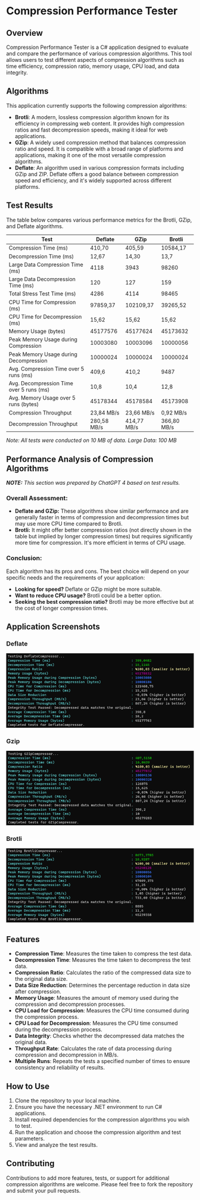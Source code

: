 # Compression Performance Tester

## Overview
Compression Performance Tester is a C# application designed to evaluate and compare the performance of various compression algorithms. This tool allows users to test different aspects of compression algorithms such as time efficiency, compression ratio, memory usage, CPU load, and data integrity.

## Algorithms
This application currently supports the following compression algorithms:
- **Brotli**: A modern, lossless compression algorithm known for its efficiency in compressing web content. It provides high compression ratios and fast decompression speeds, making it ideal for web applications.
- **GZip**: A widely used compression method that balances compression ratio and speed. It is compatible with a broad range of platforms and applications, making it one of the most versatile compression algorithms.
- **Deflate**: An algorithm used in various compression formats including GZip and ZIP. Deflate offers a good balance between compression speed and efficiency, and it's widely supported across different platforms.

## Test Results

The table below compares various performance metrics for the Brotli, GZip, and Deflate algorithms.

|    Test   | Deflate   | GZip     | Brotli    |
|-----------|-----------|----------|-----------|
| Compression Time (ms)       | 410,70    | 405,59   | 10584,17  |
| Decompression Time (ms)     | 12,67     | 14,30     | 13,7     |
| Large Data Compression Time (ms) | 4118  | 3943     | 98260  |
| Large Data Decompression Time (ms) | 120 | 127 | 159 |
| Total Stress Test Time (ms) | 4286 | 4114 | 98465 |
| CPU Time for Compression (ms)| 97859,37   | 102109,37  | 39265,52 |
| CPU Time for Decompression (ms)| 15,62   | 15,62  | 15,62 |
| Memory Usage (bytes)        | 45177576  | 45177624  | 45173632  |
| Peak Memory Usage during Compression | 10003080  | 10003096  | 10000056  |
| Peak Memory Usage during Decompression | 10000024  | 10000024  | 10000024  |
| Avg. Compression Time over 5 runs (ms) | 409,6 | 410,2 | 9487 |
| Avg. Decompression Time over 5 runs (ms) | 10,8 | 10,4 | 12,8 |
| Avg. Memory Usage over 5 runs (bytes) | 45178344 | 45178584 | 45173908 |
| Compression Throughput | 23,84 MB/s | 23,66 MB/s | 0,92 MB/s |
| Decompression Throughput | 280,58 MB/s | 414,77 MB/s | 366,80 MB/s |

*Note: All tests were conducted on 10 MB of data. Large Data: 100 MB*

## Performance Analysis of Compression Algorithms

***NOTE:** This section was prepared by ChatGPT 4 based on test results.*

### Overall Assessment:
- **Deflate and GZip:** These algorithms show similar performance and are generally faster in terms of compression and decompression times but may use more CPU time compared to Brotli.
- **Brotli:** It might offer better compression ratios (not directly shown in the table but implied by longer compression times) but requires significantly more time for compression. It's more efficient in terms of CPU usage.

### Conclusion:
Each algorithm has its pros and cons. The best choice will depend on your specific needs and the requirements of your application:
- **Looking for speed?** Deflate or GZip might be more suitable.
- **Want to reduce CPU usage?** Brotli could be a better option.
- **Seeking the best compression ratio?** Brotli may be more effective but at the cost of longer compression times.

## Application Screenshots

### Deflate
![Test 1 Output](.assets/deflate.png)

### Gzip
![Test 2 Output](.assets/gzip.png)

### Brotli
![Test 2 Output](.assets/brotli.png)

## Features

- **Compression Time**: Measures the time taken to compress the test data.
- **Decompression Time**: Measures the time taken to decompress the test data.
- **Compression Ratio**: Calculates the ratio of the compressed data size to the original data size.
- **Data Size Reduction**: Determines the percentage reduction in data size after compression.
- **Memory Usage**: Measures the amount of memory used during the compression and decompression processes.
- **CPU Load for Compression**: Measures the CPU time consumed during the compression process.
- **CPU Load for Decompression**: Measures the CPU time consumed during the decompression process.
- **Data Integrity**: Checks whether the decompressed data matches the original data.
- **Throughput Rate**: Calculates the rate of data processing during compression and decompression in MB/s.
- **Multiple Runs**: Repeats the tests a specified number of times to ensure consistency and reliability of results.

## How to Use
1. Clone the repository to your local machine.
2. Ensure you have the necessary .NET environment to run C# applications.
3. Install required dependencies for the compression algorithms you wish to test.
4. Run the application and choose the compression algorithm and test parameters.
5. View and analyze the test results.

## Contributing
Contributions to add more features, tests, or support for additional compression algorithms are welcome. Please feel free to fork the repository and submit your pull requests.